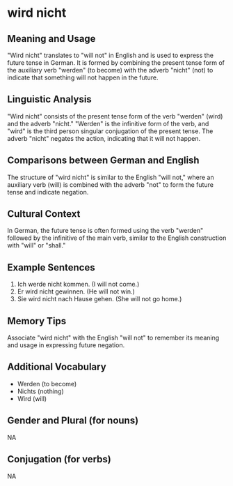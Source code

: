# wird nicht
## Meaning and Usage
"Wird nicht" translates to "will not" in English and is used to express the future tense in German. It is formed by combining the present tense form of the auxiliary verb "werden" (to become) with the adverb "nicht" (not) to indicate that something will not happen in the future.

## Linguistic Analysis
"Wird nicht" consists of the present tense form of the verb "werden" (wird) and the adverb "nicht." "Werden" is the infinitive form of the verb, and "wird" is the third person singular conjugation of the present tense. The adverb "nicht" negates the action, indicating that it will not happen. 

## Comparisons between German and English
The structure of "wird nicht" is similar to the English "will not," where an auxiliary verb (will) is combined with the adverb "not" to form the future tense and indicate negation.

## Cultural Context
In German, the future tense is often formed using the verb "werden" followed by the infinitive of the main verb, similar to the English construction with "will" or "shall."

## Example Sentences
1. Ich werde nicht kommen. (I will not come.)
2. Er wird nicht gewinnen. (He will not win.)
3. Sie wird nicht nach Hause gehen. (She will not go home.)

## Memory Tips
Associate "wird nicht" with the English "will not" to remember its meaning and usage in expressing future negation.

## Additional Vocabulary
- Werden (to become)
- Nichts (nothing)
- Wird (will)

## Gender and Plural (for nouns)
NA

## Conjugation (for verbs)
NA